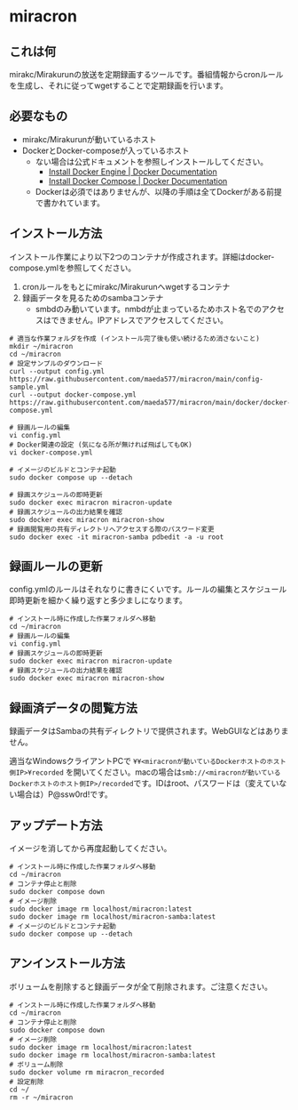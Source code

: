 # miracron

## これは何
mirakc/Mirakurunの放送を定期録画するツールです。番組情報からcronルールを生成し、それに従ってwgetすることで定期録画を行います。

## 必要なもの
* mirakc/Mirakurunが動いているホスト
* DockerとDocker-composeが入っているホスト
    * ない場合は公式ドキュメントを参照しインストールしてください。
        * [Install Docker Engine \| Docker Documentation](https://docs.docker.com/engine/install/)
        * [Install Docker Compose \| Docker Documentation](https://docs.docker.com/compose/install/)
    * Dockerは必須ではありませんが、以降の手順は全てDockerがある前提で書かれています。

## インストール方法
インストール作業により以下2つのコンテナが作成されます。詳細はdocker-compose.ymlを参照してください。

1. cronルールをもとにmirakc/Mirakurunへwgetするコンテナ
1. 録画データを見るためのsambaコンテナ
    * smbdのみ動いています。nmbdが止まっているためホスト名でのアクセスはできません。IPアドレスでアクセスしてください。

``` shell
# 適当な作業フォルダを作成 (インストール完了後も使い続けるため消さないこと)
mkdir ~/miracron
cd ~/miracron
# 設定サンプルのダウンロード
curl --output config.yml https://raw.githubusercontent.com/maeda577/miracron/main/config-sample.yml
curl --output docker-compose.yml https://raw.githubusercontent.com/maeda577/miracron/main/docker/docker-compose.yml

# 録画ルールの編集
vi config.yml
# Docker関連の設定 (気になる所が無ければ飛ばしてもOK)
vi docker-compose.yml

# イメージのビルドとコンテナ起動
sudo docker compose up --detach

# 録画スケジュールの即時更新
sudo docker exec miracron miracron-update
# 録画スケジュールの出力結果を確認
sudo docker exec miracron miracron-show
# 録画閲覧用の共有ディレクトリへアクセスする際のパスワード変更
sudo docker exec -it miracron-samba pdbedit -a -u root
```

## 録画ルールの更新
config.ymlのルールはそれなりに書きにくいです。ルールの編集とスケジュール即時更新を細かく繰り返すと多少ましになります。

``` shell
# インストール時に作成した作業フォルダへ移動
cd ~/miracron
# 録画ルールの編集
vi config.yml
# 録画スケジュールの即時更新
sudo docker exec miracron miracron-update
# 録画スケジュールの出力結果を確認
sudo docker exec miracron miracron-show
```

## 録画済データの閲覧方法
録画データはSambaの共有ディレクトリで提供されます。WebGUIなどはありません。

適当なWindowsクライアントPCで `¥¥<miracronが動いているDockerホストのホスト側IP>¥recorded` を開いてください。macの場合は`smb://<miracronが動いているDockerホストのホスト側IP>/recorded`です。IDはroot、パスワードは（変えていない場合は）P@ssw0rd!です。

## アップデート方法
イメージを消してから再度起動してください。

``` shell
# インストール時に作成した作業フォルダへ移動
cd ~/miracron
# コンテナ停止と削除
sudo docker compose down
# イメージ削除
sudo docker image rm localhost/miracron:latest
sudo docker image rm localhost/miracron-samba:latest
# イメージのビルドとコンテナ起動
sudo docker compose up --detach
```

## アンインストール方法
ボリュームを削除すると録画データが全て削除されます。ご注意ください。

``` shell
# インストール時に作成した作業フォルダへ移動
cd ~/miracron
# コンテナ停止と削除
sudo docker compose down
# イメージ削除
sudo docker image rm localhost/miracron:latest
sudo docker image rm localhost/miracron-samba:latest
# ボリューム削除
sudo docker volume rm miracron_recorded
# 設定削除
cd ~/
rm -r ~/miracron
```
